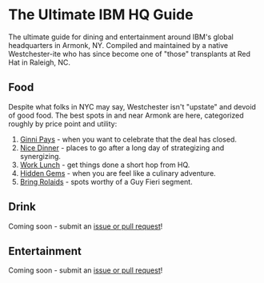 <!--
Copyright 2018 Adam B Kaplan

Licensed under the Apache License, Version 2.0 (the "License");
you may not use this file except in compliance with the License.
You may obtain a copy of the License at

    http://www.apache.org/licenses/LICENSE-2.0

Unless required by applicable law or agreed to in writing, software
distributed under the License is distributed on an "AS IS" BASIS,
WITHOUT WARRANTIES OR CONDITIONS OF ANY KIND, either express or implied.
See the License for the specific language governing permissions and
limitations under the License.
--->

# The Ultimate IBM HQ Guide

The ultimate guide for dining and entertainment around IBM's global headquarters in Armonk, NY.
Compiled and maintained by a native Westchester-ite who has since become one of "those" transplants at Red Hat in Raleigh, NC.

## Food

Despite what folks in NYC may say, Westchester isn't "upstate" and devoid of good food. The best spots in and near Armonk are here, categorized roughly by price point and utility:

1. [Ginni Pays](food/ginni-pays.md) - when you want to celebrate that the deal has closed.
2. [Nice Dinner](food/nice-dinner.md) - places to go after a long day of strategizing and synergizing.
3. [Work Lunch](food/work-lunch.md) - get things done a short hop from HQ.
4. [Hidden Gems](food/hidden-gems.md) - when you are feel like a culinary adventure.
5. [Bring Rolaids](food/bring-rolaids.md) - spots worthy of a Guy Fieri segment.

## Drink

Coming soon - submit an [issue or pull request](CONTRIBUTING.md)!

## Entertainment

Coming soon - submit an [issue or pull request](CONTRIBUTING.md)!
